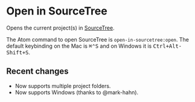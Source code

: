 # Open in SourceTree

Opens the current project(s) in [SourceTree](http://sourcetreeapp.com).

The Atom command to open SourceTree is `open-in-sourcetree:open`.  The default keybinding on the Mac is <kbd>&#8984;&#8963;S</kbd> and on Windows it is <kbd>Ctrl+Alt-Shift+S</kbd>.

## Recent changes

 * Now supports multiple project folders.
 * Now supports Windows (thanks to @mark-hahn).
